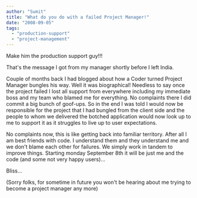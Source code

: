 ```yaml
---
author: "Sumit"
title: "What do you do with a failed Project Manager!"
date: "2008-09-05"
tags: 
  - "production-support"
  - "project-management"
---
```


Make him the production support guy!!!

That's the message I got from my manager shortly before I left India.

Couple of months back I had blogged about how a Coder turned Project Manager bungles his way. Well it was biographical! Needless to say once the project failed I lost all support from everywhere including my immediate boss and my team who blamed me for everything. No complaints there I did commit a big bunch of goof-ups. So in the end I was told I would now be responsible for the project that I had bungled from the client side and the people to whom we delivered the botched application would now look up to me to support it as it struggles to live up to user expectations.

No complaints now, this is like getting back into familiar territory. After all I am best friends with code. I understand them and they understand me and we don't blame each other for failures. We simply work in tandem to improve things. Starting monday September 8th it will be just me and the code (and some not very happy users)...

Bliss...

(Sorry folks, for sometime in future you won't be hearing about me trying to become a project manager any more)

